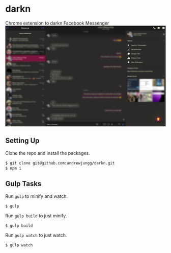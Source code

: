 # darkn
Chrome extension to darkn Facebook Messenger
![alt text](https://github.com/andrewjungg/darkn/blob/master/dist/img/darknscreenshot.png "Preview Screenshot")


## Setting Up
Clone the repo and install the packages.
```
$ git clone git@github.com:andrewjungg/darkn.git
$ npm i
```


## Gulp Tasks

Run ```gulp``` to minify and watch.
```
$ gulp
```

Run ```gulp build``` to just minify.
```
$ gulp build
```

Run ```gulp watch``` to just watch.
```
$ gulp watch
```
